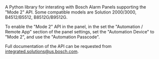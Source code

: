 A Python library for interating with Bosch Alarm Panels supporting the "Mode 2" API.
Some compatible models are Solution 2000/3000, B4512/B5512, B8512G/B9512G.

To enable the "Mode 2" API in the panel, in the set the "Automation / Remote App" section of the panel settings, set the "Automation Device" to "Mode 2", and use the "Automation Passcode".

Full documentation of the API can be requested from
integrated.solutions@us.bosch.com.
